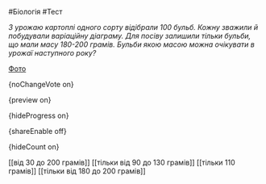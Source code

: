#Біологія #Тест

*З урожаю картоплі одного сорту відібрали 100 бульб. Кожну зважили й побудували варіаційну діаграму. Для посіву залишили тільки бульби, що мали масу 180-200 грамів. Бульби якою масою можна очікувати в урожаї наступного року?*

[Фото](https://zno.osvita.ua//doc/images/znotest/22/2239/bio-2010_39_2239.jpg)

{noChangeVote on}

{preview on}

{hideProgress on}

{shareEnable off}

{hideCount on}

[[від 30 до 200 грамів]]
[[тільки від 90 до 130 грамів]]
[[тільки 110 грамів]]
[[тільки від 180 до 200 грамів]]
